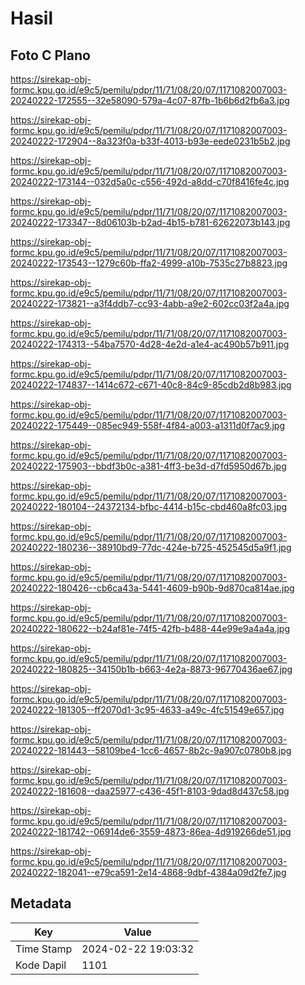 # Hasil

## Foto C Plano

https://sirekap-obj-formc.kpu.go.id/e9c5/pemilu/pdpr/11/71/08/20/07/1171082007003-20240222-172555--32e58090-579a-4c07-87fb-1b6b6d2fb6a3.jpg

https://sirekap-obj-formc.kpu.go.id/e9c5/pemilu/pdpr/11/71/08/20/07/1171082007003-20240222-172904--8a323f0a-b33f-4013-b93e-eede0231b5b2.jpg

https://sirekap-obj-formc.kpu.go.id/e9c5/pemilu/pdpr/11/71/08/20/07/1171082007003-20240222-173144--032d5a0c-c556-492d-a8dd-c70f8416fe4c.jpg

https://sirekap-obj-formc.kpu.go.id/e9c5/pemilu/pdpr/11/71/08/20/07/1171082007003-20240222-173347--8d06103b-b2ad-4b15-b781-62622073b143.jpg

https://sirekap-obj-formc.kpu.go.id/e9c5/pemilu/pdpr/11/71/08/20/07/1171082007003-20240222-173543--1279c60b-ffa2-4999-a10b-7535c27b8823.jpg

https://sirekap-obj-formc.kpu.go.id/e9c5/pemilu/pdpr/11/71/08/20/07/1171082007003-20240222-173821--a3f4ddb7-cc93-4abb-a9e2-602cc03f2a4a.jpg

https://sirekap-obj-formc.kpu.go.id/e9c5/pemilu/pdpr/11/71/08/20/07/1171082007003-20240222-174313--54ba7570-4d28-4e2d-a1e4-ac490b57b911.jpg

https://sirekap-obj-formc.kpu.go.id/e9c5/pemilu/pdpr/11/71/08/20/07/1171082007003-20240222-174837--1414c672-c671-40c8-84c9-85cdb2d8b983.jpg

https://sirekap-obj-formc.kpu.go.id/e9c5/pemilu/pdpr/11/71/08/20/07/1171082007003-20240222-175449--085ec949-558f-4f84-a003-a1311d0f7ac9.jpg

https://sirekap-obj-formc.kpu.go.id/e9c5/pemilu/pdpr/11/71/08/20/07/1171082007003-20240222-175903--bbdf3b0c-a381-4ff3-be3d-d7fd5950d67b.jpg

https://sirekap-obj-formc.kpu.go.id/e9c5/pemilu/pdpr/11/71/08/20/07/1171082007003-20240222-180104--24372134-bfbc-4414-b15c-cbd460a8fc03.jpg

https://sirekap-obj-formc.kpu.go.id/e9c5/pemilu/pdpr/11/71/08/20/07/1171082007003-20240222-180236--38910bd9-77dc-424e-b725-452545d5a9f1.jpg

https://sirekap-obj-formc.kpu.go.id/e9c5/pemilu/pdpr/11/71/08/20/07/1171082007003-20240222-180426--cb6ca43a-5441-4609-b90b-9d870ca814ae.jpg

https://sirekap-obj-formc.kpu.go.id/e9c5/pemilu/pdpr/11/71/08/20/07/1171082007003-20240222-180622--b24af81e-74f5-42fb-b488-44e99e9a4a4a.jpg

https://sirekap-obj-formc.kpu.go.id/e9c5/pemilu/pdpr/11/71/08/20/07/1171082007003-20240222-180825--34150b1b-b663-4e2a-8873-96770436ae67.jpg

https://sirekap-obj-formc.kpu.go.id/e9c5/pemilu/pdpr/11/71/08/20/07/1171082007003-20240222-181305--ff2070d1-3c95-4633-a49c-4fc51549e657.jpg

https://sirekap-obj-formc.kpu.go.id/e9c5/pemilu/pdpr/11/71/08/20/07/1171082007003-20240222-181443--58109be4-1cc6-4657-8b2c-9a907c0780b8.jpg

https://sirekap-obj-formc.kpu.go.id/e9c5/pemilu/pdpr/11/71/08/20/07/1171082007003-20240222-181608--daa25977-c436-45f1-8103-9dad8d437c58.jpg

https://sirekap-obj-formc.kpu.go.id/e9c5/pemilu/pdpr/11/71/08/20/07/1171082007003-20240222-181742--06914de6-3559-4873-86ea-4d919266de51.jpg

https://sirekap-obj-formc.kpu.go.id/e9c5/pemilu/pdpr/11/71/08/20/07/1171082007003-20240222-182041--e79ca591-2e14-4868-9dbf-4384a09d2fe7.jpg


## Metadata

| Key        | Value               |
| ---------- | ------------------- |
| Time Stamp | 2024-02-22 19:03:32 |
| Kode Dapil | 1101                |




